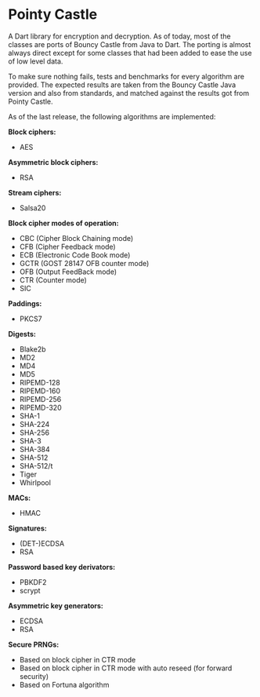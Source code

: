 Pointy Castle
=============

A Dart library for encryption and decryption. As of today, most of the classes 
are ports of Bouncy Castle from Java to Dart. The porting is almost always 
direct except for some classes that had been added to ease the use of low level 
data.

To make sure nothing fails, tests and benchmarks for every algorithm are 
provided. The expected results are taken from the Bouncy Castle Java version 
and also from standards, and matched against the results got from Pointy Castle.

As of the last release, the following algorithms are implemented:


**Block ciphers:**

  * AES


**Asymmetric block ciphers:**

  * RSA


**Stream ciphers:**

  * Salsa20


**Block cipher modes of operation:**

  * CBC (Cipher Block Chaining mode)
  * CFB (Cipher Feedback mode)
  * ECB (Electronic Code Book mode)
  * GCTR (GOST 28147 OFB counter mode)
  * OFB (Output FeedBack mode)
  * CTR (Counter mode)
  * SIC


**Paddings:**

  * PKCS7 


**Digests:**

  * Blake2b
  * MD2
  * MD4
  * MD5
  * RIPEMD-128
  * RIPEMD-160
  * RIPEMD-256
  * RIPEMD-320
  * SHA-1
  * SHA-224
  * SHA-256
  * SHA-3
  * SHA-384
  * SHA-512
  * SHA-512/t
  * Tiger
  * Whirlpool


**MACs:**

  * HMAC
  
  
**Signatures:**

  * (DET-)ECDSA
  * RSA
  
  
**Password based key derivators:**

  * PBKDF2
  * scrypt
  
  
**Asymmetric key generators:**

  * ECDSA
  * RSA


**Secure PRNGs:**

  * Based on block cipher in CTR mode
  * Based on block cipher in CTR mode with auto reseed (for forward security)
  * Based on Fortuna algorithm
  
  
